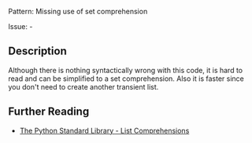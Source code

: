 Pattern: Missing use of set comprehension

Issue: -

## Description

Although there is nothing syntactically wrong with this code, it is hard to read and can be simplified to a set comprehension. Also it is faster since you don't need to create another transient list.

## Further Reading

* [The Python Standard Library - List Comprehensions](https://docs.python.org/3/tutorial/datastructures.html#list-comprehensions)

